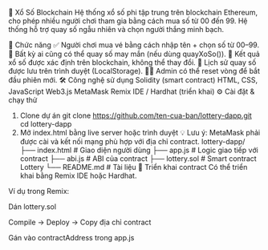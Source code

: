 🎯 Xổ Số Blockchain
Hệ thống xổ số phi tập trung trên blockchain Ethereum, cho phép nhiều người chơi tham gia bằng cách mua số từ 00 đến 99. Hệ thống hỗ trợ quay số ngẫu nhiên và chọn người thắng minh bạch.

🚀 Chức năng
✅ Người chơi mua vé bằng cách nhập tên + chọn số từ 00–99.
🎲 Bất kỳ ai cũng có thể quay số may mắn (nếu dùng quayXoSo()).
🎯 Kết quả xổ số được xác định trên blockchain, không thể thay đổi.
📜 Lịch sử quay số được lưu trên trình duyệt (LocalStorage).
🧑‍💼 Admin có thể reset vòng để bắt đầu phiên mới.
🛠️ Công nghệ sử dụng
Solidity (smart contract)
HTML, CSS, JavaScript
Web3.js
MetaMask
Remix IDE / Hardhat (triển khai)
⚙️ Cài đặt & chạy thử
1. Clone dự án
git clone https://github.com/ten-cua-ban/lottery-dapp.git
cd lottery-dapp
2. Mở index.html bằng live server hoặc trình duyệt
💡 Lưu ý: MetaMask phải được cài và kết nối mạng phù hợp với địa chỉ contract.
lottery-dapp/
├── index.html       # Giao diện người dùng
├── app.js           # Logic giao tiếp với contract
├── abi.js           # ABI của contract
├── lottery.sol      # Smart contract Lottery
└── README.md        # Tài liệu
🧪 Triển khai contract
Có thể triển khai bằng Remix IDE hoặc Hardhat.

Ví dụ trong Remix:

Dán lottery.sol

Compile → Deploy → Copy địa chỉ contract

Gán vào contractAddress trong app.js
